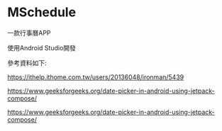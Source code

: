 # MSchedule
一款行事曆APP

使用Android Studio開發

參考資料如下:

https://ithelp.ithome.com.tw/users/20136048/ironman/5439

https://www.geeksforgeeks.org/date-picker-in-android-using-jetpack-compose/

https://www.geeksforgeeks.org/date-picker-in-android-using-jetpack-compose/
